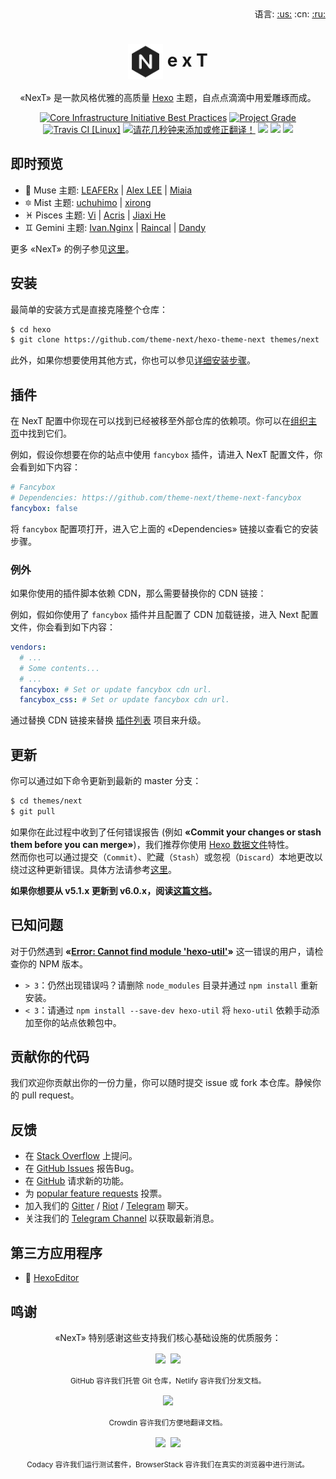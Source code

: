 <div align="right">语言: <a title="英语" href="../../README.md">:us:</a>
:cn:
<a title="俄语" href="../../docs/ru/README.md">:ru:</a></div>

# <div align="center"><a title="NexT website repository" href="https://github.com/theme-next/theme-next.org"><img align="center" width="56" height="56" src="https://raw.githubusercontent.com/theme-next/hexo-theme-next/master/source/images/logo.svg?sanitize=true"></a> e x T</div>

<p align="center">«NexT» 是一款风格优雅的高质量 <a href="http://hexo.io">Hexo</a> 主题，自点点滴滴中用爱雕琢而成。</p>

<p align="center">
  <a href="https://bestpractices.coreinfrastructure.org/projects/2625"><img src="https://bestpractices.coreinfrastructure.org/projects/2625/badge" title="Core Infrastructure Initiative Best Practices"></a>
  <a href="https://www.codacy.com/app/theme-next/hexo-theme-next?utm_source=github.com&amp;utm_medium=referral&amp;utm_content=theme-next/hexo-theme-next&amp;utm_campaign=Badge_Grade"><img src="https://api.codacy.com/project/badge/Grade/72f7fe7609c2438a92069f448e5a341a" title="Project Grade"></a>
  <a href="https://travis-ci.org/theme-next/hexo-theme-next?branch=master"><img src="https://travis-ci.org/theme-next/hexo-theme-next.svg?branch=master" title="Travis CI [Linux]"></a>
  <a href="https://crwd.in/theme-next"><img src="https://d322cqt584bo4o.cloudfront.net/theme-next/localized.svg" title="请花几秒钟来添加或修正翻译！"></a>
  <a href="https://github.com/theme-next/hexo-theme-next/releases"><img src="https://badge.fury.io/gh/theme-next%2Fhexo-theme-next.svg"></a>
  <a href="http://hexo.io"><img src="https://img.shields.io/badge/hexo-%3E%3D%203.5.0-blue.svg"></a>
  <a href="https://github.com/theme-next/hexo-theme-next/blob/master/LICENSE.md"><img src="https://img.shields.io/badge/license-%20AGPL-blue.svg"></a>
</p>

## 即时预览

* :heart_decoration: Muse 主题: [LEAFERx](https://leaferx.online) | [Alex LEE](http://saili.science) | [Miaia](https://11.tt)
* :six_pointed_star: Mist 主题: [uchuhimo](http://uchuhimo.me) | [xirong](http://www.ixirong.com)
* :pisces: Pisces 主题: [Vi](http://notes.iissnan.com) | [Acris](https://acris.me) | [Jiaxi He](http://jiaxi.io)
* :gemini: Gemini 主题: [Ivan.Nginx](https://almostover.ru) | [Raincal](https://raincal.com) | [Dandy](https://dandyxu.me)

更多 «NexT» 的例子参见[这里](https://github.com/iissnan/hexo-theme-next/issues/119)。

## 安装

最简单的安装方式是直接克隆整个仓库：

   ```sh
   $ cd hexo
   $ git clone https://github.com/theme-next/hexo-theme-next themes/next
   ```

此外，如果你想要使用其他方式，你也可以参见[详细安装步骤][docs-installation-url]。

## 插件

在 NexT 配置中你现在可以找到已经被移至外部仓库的依赖项。你可以在[组织主页](https://github.com/theme-next)中找到它们。

例如，假设你想要在你的站点中使用 `fancybox` 插件，请进入 NexT 配置文件，你会看到如下内容：

```yml
# Fancybox
# Dependencies: https://github.com/theme-next/theme-next-fancybox
fancybox: false
```

将 `fancybox` 配置项打开，进入它上面的 «Dependencies» 链接以查看它的安装步骤。

### 例外

如果你使用的插件脚本依赖 CDN，那么需要替换你的 CDN 链接：

例如，假如你使用了 `fancybox` 插件并且配置了 CDN 加载链接，进入 Next 配置文件，你会看到如下内容：

```yml
vendors:
  # ...
  # Some contents...
  # ...
  fancybox: # Set or update fancybox cdn url.
  fancybox_css: # Set or update fancybox cdn url.
```

通过替换 CDN 链接来替换 [插件列表](https://github.com/theme-next) 项目来升级。

## 更新

你可以通过如下命令更新到最新的 master 分支：

```sh
$ cd themes/next
$ git pull
```

如果你在此过程中收到了任何错误报告 (例如 **«Commit your changes or stash them before you can merge»**)，我们推荐你使用 [Hexo 数据文件][docs-data-files-url]特性。\
然而你也可以通过提交（`Commit`）、贮藏（`Stash`）或忽视（`Discard`）本地更改以绕过这种更新错误。具体方法请参考[这里](https://stackoverflow.com/a/15745424/5861495)。

**如果你想要从 v5.1.x 更新到 v6.0.x，阅读[这篇文档][docs-update-5-1-x-url]。**

## 已知问题

对于仍然遇到 **«[Error: Cannot find module 'hexo-util'](https://github.com/iissnan/hexo-theme-next/issues/1490)»** 这一错误的用户，请检查你的 NPM 版本。

* `> 3`：仍然出现错误吗？请删除 `node_modules` 目录并通过 `npm install` 重新安装。
* `< 3`：请通过 `npm install --save-dev hexo-util` 将 `hexo-util` 依赖手动添加至你的站点依赖包中。

## 贡献你的代码

我们欢迎你贡献出你的一份力量，你可以随时提交 issue 或 fork 本仓库。静候你的 pull request。

## 反馈

* 在 [Stack Overflow][stack-url] 上提问。
* 在 [GitHub Issues][issues-bug-url] 报告Bug。
* 在 [GitHub][issues-feat-url] 请求新的功能。
* 为 [popular feature requests][feat-req-vote-url] 投票。
* 加入我们的 [Gitter][gitter-url] / [Riot][riot-url] / [Telegram][t-chat-url] 聊天。
* 关注我们的 [Telegram Channel][t-news-url] 以获取最新消息。

## 第三方应用程序

* :triangular_flag_on_post: <a title="Hexo Markdown 编辑器" href="https://github.com/zhuzhuyule/HexoEditor" target="_blank">HexoEditor</a>

## 鸣谢

<p align="center">
«NexT» 特别感谢这些支持我们核心基础设施的优质服务：
</p>

<p align="center"><a href="https://github.com"><img align="center" width="100" src="https://github.githubassets.com/images/modules/logos_page/GitHub-Logo.png"></a>
&nbsp;<a href="https://www.netlify.com"><img align="center" width="150" src="https://cdn.netlify.com/15ecf59b59c9d04b88097c6b5d2c7e8a7d1302d0/1b6d6/img/press/logos/full-logo-light.svg"></a></p>
<p align="center">
  <sub>GitHub 容许我们托管 Git 仓库，Netlify 容许我们分发文档。</sub>
</p>

<p align="center"><a href="https://crowdin.com"><img align="center" width="180" src="https://support.crowdin.com/assets/logos/crowdin-logo1-small.png"></a></p>
<p align="center">
  <sub>Crowdin 容许我们方便地翻译文档。</sub>
</p>

<p align="center"><a href="https://codacy.com"><img align="center" width="155" src="https://user-images.githubusercontent.com/16944225/55026017-623f8f00-5002-11e9-88bf-0d6a5884c6c2.png"></a>
&nbsp;<a href="https://www.browserstack.com"><img align="center" width="140" src="https://www.browserstack.com/images/mail/browserstack-logo-footer.png"></a></p>
<p align="center">
  <sub>Codacy 容许我们运行测试套件，BrowserStack 容许我们在真实的浏览器中进行测试。</sub>
</p>

[browser-image]: https://img.shields.io/badge/browser-%20chrome%20%7C%20firefox%20%7C%20opera%20%7C%20safari%20%7C%20ie%20%3E%3D%209-lightgrey.svg
[browser-url]: https://www.browserstack.com

[stack-url]: https://stackoverflow.com/questions/tagged/theme-next
[issues-bug-url]: https://github.com/theme-next/hexo-theme-next/issues/new?assignees=&labels=Bug&template=bug-report.md
[issues-feat-url]: https://github.com/theme-next/hexo-theme-next/issues/new?assignees=&labels=Feature+Request&template=feature-request.md
[feat-req-vote-url]: https://github.com/theme-next/hexo-theme-next/issues?q=is%3Aopen+is%3Aissue+label%3A%22Feature+Request%22+sort%3Areactions-%2B1-desc

[gitter-url]: https://gitter.im/theme-next
[riot-url]: https://riot.im/app/#/room/#theme-next:matrix.org
[t-chat-url]: https://t.me/theme_next
[t-news-url]: https://t.me/theme_next_news

<!--[rel-image]: https://img.shields.io/github/release/theme-next/hexo-theme-next.svg-->
<!--[rel-image]: https://badge.fury.io/gh/theme-next%2Fhexo-theme-next.svg-->
<!--[mnt-image]: https://img.shields.io/maintenance/yes/2018.svg-->

[download-latest-url]: https://github.com/theme-next/hexo-theme-next/archive/master.zip
[releases-latest-url]: https://github.com/theme-next/hexo-theme-next/releases/latest
<!--[releases-url]: https://github.com/theme-next/hexo-theme-next/releases-->
[tags-url]: https://github.com/theme-next/hexo-theme-next/tags
[commits-url]: https://github.com/theme-next/hexo-theme-next/commits/master

[docs-installation-url]: https://github.com/theme-next/hexo-theme-next/blob/master/docs/zh-CN/INSTALLATION.md
[docs-data-files-url]: https://github.com/theme-next/hexo-theme-next/blob/master/docs/zh-CN/DATA-FILES.md
[docs-update-5-1-x-url]: https://github.com/theme-next/hexo-theme-next/blob/master/docs/zh-CN/UPDATE-FROM-5.1.X.md
